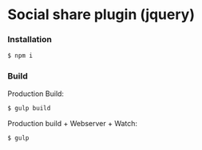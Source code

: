 # Social share plugin (jquery)

### Installation
```sh
$ npm i
```

### Build

Production Build:
```sh
$ gulp build
```

Production build + Webserver + Watch:
```sh
$ gulp
```


